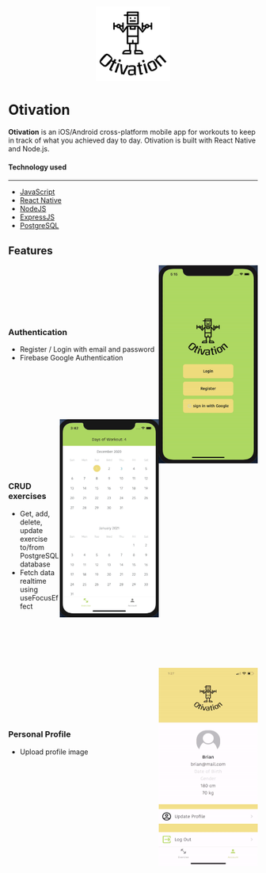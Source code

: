 <p align="center">
  <img width="150" height="150" src='./documentation/logo.png'>
</p>

# Otivation

**Otivation** is an iOS/Android cross-platform mobile app for workouts to keep in track of what you achieved day to day. Otivation is built with React Native and Node.js.

#### Technology used

---

- [JavaScript](https://www.javascript.com/)
- [React Native](https://reactnative.dev/)
- [NodeJS](https://nodejs.org/en/)
- [ExpressJS](https://expressjs.com/)
- [PostgreSQL](https://www.postgresql.org/)

## Features

<img src="./documentation/authentication.gif" align="right" width="200" height="400"/> <br><br><br><br><br><br>

### Authentication <br>

- Register / Login with email and password
- Firebase Google Authentication
  <br><br><br><br><br><br><br>

<img src="./documentation/exercises.gif" align="right" width="200" height="400"/> <br><br><br><br><br><br>

### CRUD exercises <br>

- Get, add, delete, update exercise to/from PostgreSQL database
- Fetch data realtime using useFocusEffect
  <br><br><br><br><br><br><br>

<img src="./documentation/profile.gif" align="right" width="200" height="400"/> <br><br><br><br><br><br>

### Personal Profile <br>

- Upload profile image
